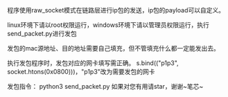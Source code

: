程序使用raw_socket模式在链路层进行ip包的发送，ip包的payload可以自定义。

linux环境下请以root权限运行，windows环境下请以管理员权限运行，执行send_packet.py进行发包

发包的mac源地址、目的地址需要自己填充，但不管填充什么都一定能发出去。

执行发包程序时，发包对应的网卡填写需正确。
s.bind(("p1p3", socket.htons(0x0800)))，"p1p3"改为需要发包的网卡

发包指令：
python3 send_packet.py
如果对您有用请star，谢谢~笔芯~

